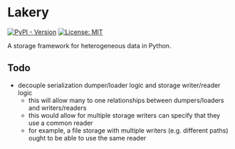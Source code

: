 # Lakery

[![PyPI - Version](https://img.shields.io/pypi/v/lakery.svg)](https://pypi.org/project/lakery)
[![License: MIT](https://img.shields.io/badge/License-MIT-yellow.svg)](https://opensource.org/licenses/MIT)

A storage framework for heterogeneous data in Python.

## Todo

-   decouple serialization dumper/loader logic and storage writer/reader logic
    -   this will allow many to one relationships between dumpers/loaders and
        writers/readers
    -   this would allow for multiple storage writers can specify that they use a common
        reader
    -   for example, a file storage with multiple writers (e.g. different paths) ought
        to be able to use the same reader
